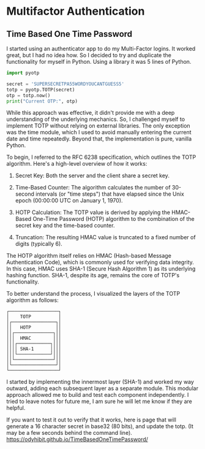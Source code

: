 # Multifactor Authentication

## Time Based One Time Password

I started using an authenticator app to do my Multi-Factor logins. It worked great, but I had no idea how. So I decided to try and duplicate the functionality for myself in Python. Using a library it was 5 lines of Python.
```python
import pyotp

secret = 'SUPERSECRETPA55WORDYOUCANTGUESS5'
totp = pyotp.TOTP(secret)
otp = totp.now()
print("Current OTP:", otp)
```
While this approach was effective, it didn't provide me with a deep understanding of the underlying mechanics. So, I challenged myself to implement TOTP without relying on external libraries. The only exception was the time module, which I used to avoid manually entering the current date and time repeatedly. Beyond that, the implementation is pure, vanilla Python.


To begin, I referred to the RFC 6238 specification, which outlines the TOTP algorithm. Here's a high-level overview of how it works:

1. Secret Key: Both the server and the client share a secret key.

2. Time-Based Counter: The algorithm calculates the number of 30-second intervals (or "time steps") that have elapsed since the Unix epoch (00:00:00 UTC on January 1, 1970).

3. HOTP Calculation: The TOTP value is derived by applying the HMAC-Based One-Time Password (HOTP) algorithm to the combination of the secret key and the time-based counter.

4. Truncation: The resulting HMAC value is truncated to a fixed number of digits (typically 6).

The HOTP algorithm itself relies on HMAC (Hash-based Message Authentication Code), which is commonly used for verifying data integrity. In this case, HMAC uses SHA-1 (Secure Hash Algorithm 1) as its underlying hashing function. SHA-1, despite its age, remains the core of TOTP's functionality.


To better understand the process, I visualized the layers of the TOTP algorithm as follows:
```
┌──────────────────┐
│    TOTP          │
│┌────────────────┐│
││   HOTP         ││
││┌──────────────┐││
│││  HMAC        │││
│││┌────────────┐│││
││││ SHA-1      ││││
│││└────────────┘│││
││└──────────────┘││
│└────────────────┘│
└──────────────────┘
```
I started by implementing the innermost layer (SHA-1) and worked my way outward, adding each subsequent layer as a separate module. This modular approach allowed me to build and test each component independently. I tried to leave notes for future me, I am sure he will let me know if they are helpful.

If you want to test it out to verify that it works, here is page that will generate a 16 character secret in base32 (80 bits), and update the totp. (It may be a few seconds behind the command line). https://odyhibit.github.io/TimeBasedOneTimePassword/
